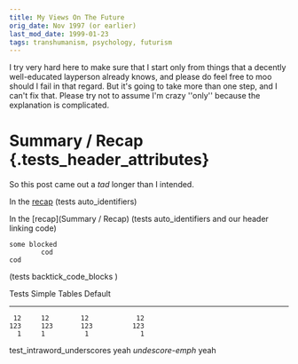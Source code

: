 ```yaml
---
title: My Views On The Future
orig_date: Nov 1997 (or earlier)
last_mod_date: 1999-01-23
tags: transhumanism, psychology, futurism
---
```



I try very hard here to make sure that I start only from things that
a decently well-educated layperson already knows, and please do feel
free to moo
should I fail in that  regard.  But it's going to take more than one
step, and I can't fix that.  Please try not to assume I'm crazy
''only'' because the explanation is complicated.

# Summary / Recap {.tests_header_attributes}

So this post came out a *tad* longer than I intended.

In the [recap](#summary-recap) (tests auto_identifiers)

In the [recap](Summary / Recap) (tests auto_identifiers and our
header linking code)

``` {.tests_fenced_code_attributes}
some blocked
        cod
cod
```
(tests backtick_code_blocks )

  Tests     Simple   Tables     Default
-------     ------ ----------   -------
     12     12        12            12
    123     123       123          123
      1     1          1             1

test_intraword_underscores
yeah _undescore-emph_ yeah

